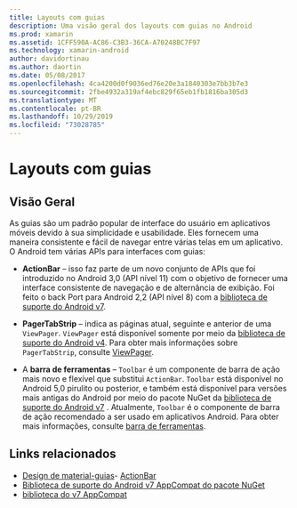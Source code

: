 ```yaml
---
title: Layouts com guias
description: Uma visão geral dos layouts com guias no Android
ms.prod: xamarin
ms.assetid: 1CFF590A-AC86-C3B3-36CA-A70248BC7F97
ms.technology: xamarin-android
author: davidortinau
ms.author: daortin
ms.date: 05/08/2017
ms.openlocfilehash: 4ca4200d0f9036ed76e20e3a1840303e7bb3b7e3
ms.sourcegitcommit: 2fbe4932a319af4ebc829f65eb1fb1816ba305d3
ms.translationtype: MT
ms.contentlocale: pt-BR
ms.lasthandoff: 10/29/2019
ms.locfileid: "73028785"
---
```

# <a name="tabbed-layouts"></a>Layouts com guias

## <a name="overview"></a>Visão Geral

As guias são um padrão popular de interface do usuário em aplicativos móveis devido à sua simplicidade e usabilidade. Eles fornecem uma maneira consistente e fácil de navegar entre várias telas em um aplicativo. O Android tem várias APIs para interfaces com guias: 

- **ActionBar** &ndash; isso faz parte de um novo conjunto de APIs que foi introduzido no Android 3,0 (API nível 11) com o objetivo de fornecer uma interface consistente de navegação e de alternância de exibição. Foi feito o back Port para Android 2,2 (API nível 8) com a [biblioteca de suporte do Android v7](https://www.nuget.org/packages/Xamarin.Android.Support.v7.AppCompat/). 

- **PagerTabStrip** &ndash; indica as páginas atual, seguinte e anterior de uma `ViewPager`. `ViewPager` está disponível somente por meio da [biblioteca de suporte do Android v4](https://www.nuget.org/packages/Xamarin.Android.Support.v4/).
     Para obter mais informações sobre `PagerTabStrip`, consulte [ViewPager](~/android/user-interface/controls/view-pager/index.md).

- A **barra de ferramentas** &ndash; `Toolbar` é um componente de barra de ação mais novo e flexível que substitui `ActionBar`. `Toolbar` está disponível no Android 5,0 pirulito ou posterior, e também está disponível para versões mais antigas do Android por meio do pacote NuGet da [biblioteca de suporte do Android v7](https://www.nuget.org/packages/Xamarin.Android.Support.v7.AppCompat/) . 
    Atualmente, `Toolbar` é o componente de barra de ação recomendado a ser usado em aplicativos Android.
    Para obter mais informações, consulte [barra de ferramentas](~/android/user-interface/controls/tool-bar/index.md). 

## <a name="related-links"></a>Links relacionados

- [Design de material-guias](https://material.io/guidelines/components/tabs.html)- [ActionBar](https://developer.android.com/guide/topics/ui/actionbar.html)
- [Biblioteca de suporte do Android v7 AppCompat do pacote NuGet](https://www.nuget.org/packages/Xamarin.Android.Support.v7.AppCompat/)
- [biblioteca do v7 AppCompat](https://developer.android.com/tools/support-library/features.html#v7-appcompat)
